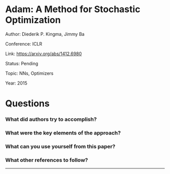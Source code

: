 # Adam: A Method for Stochastic Optimization
Author: Diederik P. Kingma, Jimmy Ba

Conference: ICLR

Link: https://arxiv.org/abs/1412.6980

Status: Pending

Topic: NNs, Optimizers

Year: 2015

# Questions

### What did authors try to accomplish?

### What were the key elements of the approach?

### What can you use yourself from this paper?

### What other references to follow?

---